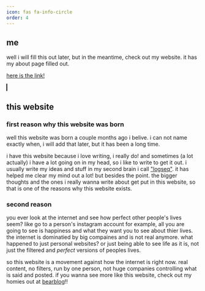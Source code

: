 ```yaml
---
icon: fas fa-info-circle
order: 4
---
```


## me

well i will fill this out later, but in the meantime, check out my website. it has my about page filled out. 

[here is the link!](https://jackpurrin.me/about)

<script src="lastfm.js" type="module"></script> 
<style>lastfm-tracks {box-sizing: border-box;border: 1px solid #000;width: 330px;height: 330px;}</style>
<lastfm-tracks interval="35" user="hackpurrin" class="no-albums" apikey="fb69ff04f4e17df2373f7ef4b1d4f80f"></lastfm-tracks>

## this website

### first reason why this website was born

well this website was born a couple months ago i belive. i can not name exactly when, i will add that later, but it has been a long time. 

i have this website because i love writing, i really do! and sometimes (a lot actually) i have a lot going on in my head, so i like to write to get it out. i usually write my ideas and stuff in my second brain i call ["logseq"](https://logseq.com). it has helped me clear my mind out a lot! but besides the point. the bigger thoughts and the ones i really wanna write about get put in this website, so that is one of the reasons why this website exists.

### second reason

you ever look at the internet and see how perfect other people's lives seem? like go to a person's instagram account for example, all you are going to see is happiness and what they want you to see about thier lives. the internet is dominatied by big compaines and is not real anymore. what happened to just personal websites? or just being able to see life as it is, not just the filtered and _perfect_ versions of peoples lives.

so this website is a movement against how the internet is right now. real content, no filters, run by one person, not huge companies controlling what is said and posted. if you wanna see more like this website, check out my homies out at [bearblog](https://bearblog.dev)!!
